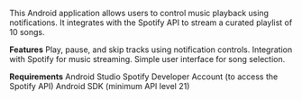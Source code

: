 This Android application allows users to control music playback using notifications. It integrates with the Spotify API to stream a curated playlist of 10 songs.

**Features**
Play, pause, and skip tracks using notification controls.
Integration with Spotify for music streaming.
Simple user interface for song selection.

**Requirements**
Android Studio
Spotify Developer Account (to access the Spotify API)
Android SDK (minimum API level 21)
